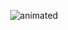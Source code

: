 <p align="center">
<img src=https://github.com/user-attachments/assets/909c5478-bed4-4ceb-8772-8923f8e68858 alt="animated" />
</p> 

ㅤㅤㅤㅤㅤㅤㅤㅤㅤㅤㅤㅤㅤㅤㅤㅤㅤㅤㅤㅤㅤㅤㅤㅤㅤ
